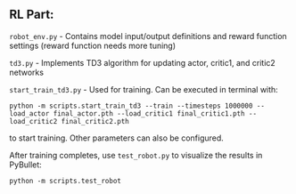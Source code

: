 ## RL Part:

`robot_env.py` - Contains model input/output definitions and reward function settings (reward function needs more tuning)

`td3.py` - Implements TD3 algorithm for updating actor, critic1, and critic2 networks

`start_train_td3.py` - Used for training. Can be executed in terminal with:

```
python -m scripts.start_train_td3 --train --timesteps 1000000 --load_actor final_actor.pth --load_critic1 final_critic1.pth --load_critic2 final_critic2.pth
```

to start training. Other parameters can also be configured.

After training completes, use `test_robot.py` to visualize the results in PyBullet:

```
python -m scripts.test_robot
```